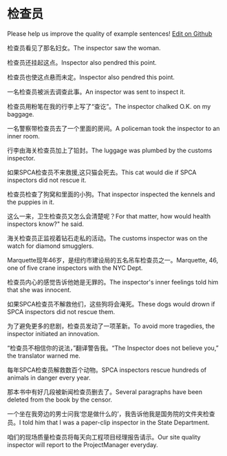 # 检查员

Please help us improve the quality of example sentences! [Edit on Github](https://github.com/jiyushe/jiyu-example-sentence-source/blob/main/chinese/jianchayuan.md)

<p><span class="chinese">检查员看见了那名妇女。</span><span class="english">The inspector saw the woman.</span></p>

<p><span class="chinese">检查员还挂起这点。</span><span class="english">Inspector also pendred this point.</span></p>

<p><span class="chinese">检查员也使这点悬而未定。</span><span class="english">Inspector also pendred this point.</span></p>

<p><span class="chinese">一名检查员被派去调查此事。</span><span class="english">An inspector was sent to inspect it.</span></p>

<p><span class="chinese">检查员用粉笔在我的行李上写了“查讫”。</span><span class="english">The inspector chalked O.K. on my baggage.</span></p>

<p><span class="chinese">一名警察带检查员去了一个里面的房间。</span><span class="english">A policeman took the inspector to an inner room.</span></p>

<p><span class="chinese">行李由海关检查员加上了铅封。</span><span class="english">The luggage was plumbed by the customs inspector.</span></p>

<p><span class="chinese">如果SPCA检查员不来救援,这只猫会死去。</span><span class="english">This cat would die if SPCA inspectors did not rescue it.</span></p>

<p><span class="chinese">检查员检查了狗窝和里面的小狗。</span><span class="english">That inspector inspected the kennels and the puppies in it.</span></p>

<p><span class="chinese">这么一来，卫生检查员又怎么会清楚呢？</span><span class="english">For that matter, how would health inspectors know?" he said.</span></p>

<p><span class="chinese">海关检查员正监视着钻石走私的活动。</span><span class="english">The customs inspector was on the watch for diamond smugglers.</span></p>

<p><span class="chinese">Marquette现年46岁，是纽约市建设局的五名吊车检查员之一。</span><span class="english">Marquette, 46, one of five crane inspectors with the NYC Dept.</span></p>

<p><span class="chinese">检查员内心的感觉告诉他她是无罪的。</span><span class="english">The inspector's inner feelings told him that she was innocent.</span></p>

<p><span class="chinese">如果SPCA检查员不解救他们，这些狗将会淹死。</span><span class="english">These dogs would drown if SPCA inspectors did not rescue them.</span></p>

<p><span class="chinese">为了避免更多的悲剧，检查员发动了一项革新。</span><span class="english">To avoid more tragedies, the inspector initiated an innovation.</span></p>

<p><span class="chinese">“检查员不相信你的说法，”翻译警告我。</span><span class="english">“The Inspector does not believe you,” the translator warned me.</span></p>

<p><span class="chinese">每年SPCA检查员解救数百个动物。</span><span class="english">SPCA inspectors rescue hundreds of animals in danger every year.</span></p>

<p><span class="chinese">那本书中有好几段被新闻检查员删去了。</span><span class="english">Several paragraphs have been deleted from the book by the censor.</span></p>

<p><span class="chinese">一个坐在我旁边的男士问我‘您是做什么的’，我告诉他我是国务院的文件夹检查员。</span><span class="english">I told him that I was a paper-clip inspector in the State Department.</span></p>

<p><span class="chinese">咱们的现场质量检查员将每天向工程项目经理报告请示。</span><span class="english">Our site quality inspector will report to the ProjectManager everyday.</span></p>

